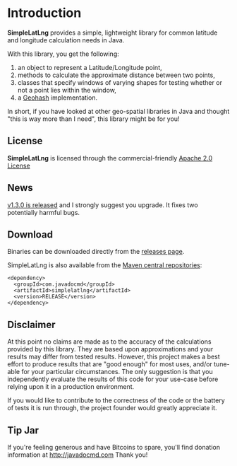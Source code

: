 # Introduction

**SimpleLatLng** provides a simple, lightweight library for common latitude and longitude calculation needs in Java.

With this library, you get the following:
  1. an object to represent a Latitude/Longitude point,
  1. methods to calculate the approximate distance between two points,
  1. classes that specify windows of varying shapes for testing whether or not a point lies within the window,
  1. a [Geohash](http://en.wikipedia.org/wiki/Geohash) implementation.

In short, if you have looked at other geo-spatial libraries in Java and thought "this is way more than I need", this library might be for you!

## License

**SimpleLatLng** is licensed through the commercial-friendly [Apache 2.0 License](http://www.apache.org/licenses/LICENSE-2.0)

## News

[v1.3.0 is released](https://github.com/JavadocMD/simplelatlng/releases/tag/v1.3.0) and I strongly suggest you upgrade. It fixes two potentially harmful bugs.

## Download

Binaries can be downloaded directly from the [releases page](http://github.com/JavadocMD/simplelatlng/releases).

SimpleLatLng is also available from the [Maven central repositories](http://search.maven.org/#search%7Cga%7C1%7Cg%3A%22com.javadocmd%22%20AND%20a%3A%22simplelatlng%22):

```
<dependency>
  <groupId>com.javadocmd</groupId>
  <artifactId>simplelatlng</artifactId>
  <version>RELEASE</version>
</dependency>
```

## Disclaimer
At this point no claims are made as to the accuracy of the calculations
provided by this library. They are based upon approximations and your
results may differ from tested results. However, this project makes a best
effort to produce results that are "good enough" for most uses, and/or
tune-able for your particular circumstances. The only suggestion is that
you independently evaluate the results of this code for your use-case
before relying upon it in a production environment.

If you would like to contribute to the correctness of the code or the
battery of tests it is run through, the project founder would greatly
appreciate it.

## Tip Jar
If you're feeling generous and have Bitcoins to spare, you'll find donation information at http://javadocmd.com Thank you!
